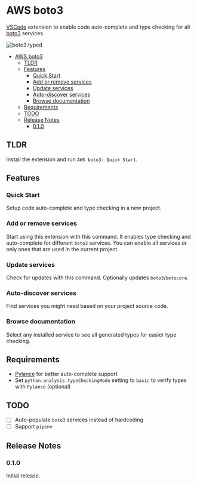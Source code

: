 # AWS boto3


[VSCode](https://code.visualstudio.com/) extension to enable code auto-complete and type checking for all [boto3](https://boto3.amazonaws.com/v1/documentation/api/latest/index.html) services.

![boto3.typed](https://raw.githubusercontent.com/vemel/mypy_boto3_builder/master/logo.png)

- [AWS boto3](#aws-boto3)
  - [TLDR](#tldr)
  - [Features](#features)
    - [Quick Start](#quick-start)
    - [Add or remove services](#add-or-remove-services)
    - [Update services](#update-services)
    - [Auto-discover services](#auto-discover-services)
    - [Browse documentation](#browse-documentation)
  - [Requirements](#requirements)
  - [TODO](#todo)
  - [Release Notes](#release-notes)
    - [0.1.0](#010)

## TLDR

Install the extension and run `AWS boto3: Quick Start`.

## Features

### Quick Start

Setup code auto-complete and type checking in a new project.

### Add or remove services

Start using this extension with this command.
It enables type checking and auto-complete for different `boto3` services.
You can enable all services or only ones that are used in the current project.

### Update services

Check for updates with this command.
Optionally updates `boto3`/`botocore`.

### Auto-discover services

Find services you might need based on your project source code.

### Browse documentation

Select any installed service to see all generated types for easier type checking.

## Requirements

- [Pylance](https://marketplace.visualstudio.com/items?itemName=ms-python.vscode-pylance)
  for better auto-complete support
- Set `python.analysis.typeCheckingMode` setting to `basic` to verify types with `Pylance` (optional)

## TODO

- [ ] Auto-populate `boto3` services instead of hardcoding
- [ ] Support `pipenv`

## Release Notes

### 0.1.0

Initial release.
